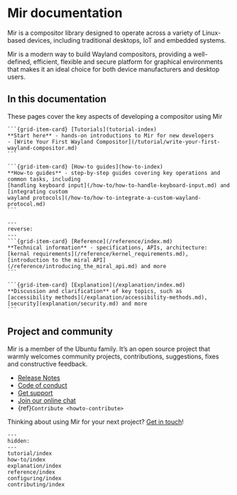 # Mir documentation

Mir is a compositor library designed to operate across a variety of Linux-based
devices, including traditional desktops, IoT and embedded systems.

Mir is a modern way to build Wayland compositors, providing
a well-defined, efficient, flexible and secure platform for graphical environments
that makes it an ideal choice for both device manufacturers and desktop users.

## In this documentation

These pages cover the key aspects of developing a compositor using Mir

````{grid} 1 1 2 2
```{grid-item-card} [Tutorials](tutorial-index)
**Start here** - hands-on introductions to Mir for new developers
- [Write Your First Wayland Compositor](/tutorial/write-your-first-wayland-compositor.md)
```

```{grid-item-card} [How-to guides](how-to-index)
**How-to guides** - step-by-step guides covering key operations and common tasks, including
[handling keyboard input](/how-to/how-to-handle-keyboard-input.md) and [integrating custom
wayland protocols](/how-to/how-to-integrate-a-custom-wayland-protocol.md)
```
````

````{grid} 1 1 2 2
---
reverse:
---
```{grid-item-card} [Reference](/reference/index.md)
**Technical information** - specifications, APIs, architecture:
[kernal requirements](/reference/kernel_requirements.md),
[introduction to the miral API](/reference/introducing_the_miral_api.md) and more
```

```{grid-item-card} [Explanation](/explanation/index.md)
**Discussion and clarification** of key topics, such as
[accessibility methods](/explanation/accessibility-methods.md),
[security](explanation/security.md) and more
```
````

## Project and community

Mir is a member of the Ubuntu family. It’s an open source project that warmly welcomes community projects, contributions, suggestions, fixes and constructive feedback.

- [Release Notes](https://github.com/canonical/mir/releases)
- [Code of conduct](https://ubuntu.com/community/docs/ethos/code-of-conduct)
- [Get support](https://discourse.ubuntu.com/c/project/mir/15)
- [Join our online chat](https://matrix.to/#/#mir-server:matrix.org)
- {ref}`Contribute <howto-contribute>`

Thinking about using Mir for your next project? [Get in touch](https://canonical.com/mir)!


```{toctree}
---
hidden:
---
tutorial/index
how-to/index
explanation/index
reference/index
configuring/index
contributing/index
```
